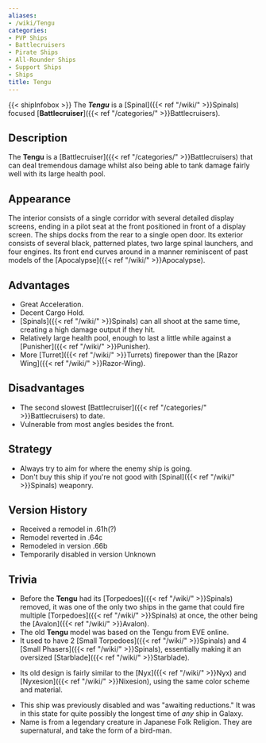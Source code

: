 ```yaml
---
aliases:
- /wiki/Tengu
categories:
- PVP Ships
- Battlecruisers
- Pirate Ships
- All-Rounder Ships
- Support Ships
- Ships
title: Tengu
---
```


{{< shipInfobox >}} The **_Tengu_** is a [Spinal]({{< ref "/wiki/" >}}Spinals) focused [**Battlecruiser**]({{< ref "/categories/" >}}Battlecruisers). 

## Description

The **Tengu** is a [Battlecruiser]({{< ref "/categories/" >}}Battlecruisers) that can deal tremendous damage whilst also being able to tank damage fairly well with its large health pool.

## Appearance

The interior consists of a single corridor with several detailed display screens, ending in a pilot seat at the front positioned in front of a display screen. The ships docks from the rear to a single open door. Its exterior consists of several black, patterned plates, two large spinal launchers, and four engines. Its front end curves around in a manner reminiscent of past models of the [Apocalypse]({{< ref "/wiki/" >}}Apocalypse).

## Advantages

- Great Acceleration.
- Decent Cargo Hold.
- [Spinals]({{< ref "/wiki/" >}}Spinals) can all shoot at the same time, creating a high damage output if they hit.
- Relatively large health pool, enough to last a little while against a [Punisher]({{< ref "/wiki/" >}}Punisher).
- More [Turret]({{< ref "/wiki/" >}}Turrets) firepower than the [Razor Wing]({{< ref "/wiki/" >}}Razor-Wing).

## Disadvantages

- The second slowest [Battlecruiser]({{< ref "/categories/" >}}Battlecruisers) to date.
- Vulnerable from most angles besides the front.

## Strategy

- Always try to aim for where the enemy ship is going.
- Don't buy this ship if you're not good with [Spinal]({{< ref "/wiki/" >}}Spinals) weaponry.

## Version History 

- Received a remodel in .61h(?)
- Remodel reverted in .64c
- Remodeled in version .66b
- Temporarily disabled in version Unknown

## Trivia

- Before the **Tengu** had its [Torpedoes]({{< ref "/wiki/" >}}Spinals) removed, it was one of the only two ships in the game that could fire multiple [Torpedoes]({{< ref "/wiki/" >}}Spinals) at once, the other being the [Avalon]({{< ref "/wiki/" >}}Avalon).
- The old **Tengu** model was based on the Tengu from EVE online.
- It used to have 2 [Small Torpedoes]({{< ref "/wiki/" >}}Spinals) and 4 [Small Phasers]({{< ref "/wiki/" >}}Spinals), essentially making it an oversized [Starblade]({{< ref "/wiki/" >}}Starblade).

<!-- -->

- Its old design is fairly similar to the [Nyx]({{< ref "/wiki/" >}}Nyx) and [Nyxesion]({{< ref "/wiki/" >}}Nixesion), using the same color scheme and material.

<!-- -->

- This ship was previously disabled and was "awaiting reductions." It was in this state for quite possibly the longest time of _any_ ship in Galaxy.
- Name is from a legendary creature in Japanese Folk Religion. They are supernatural, and take the form of a bird-man.